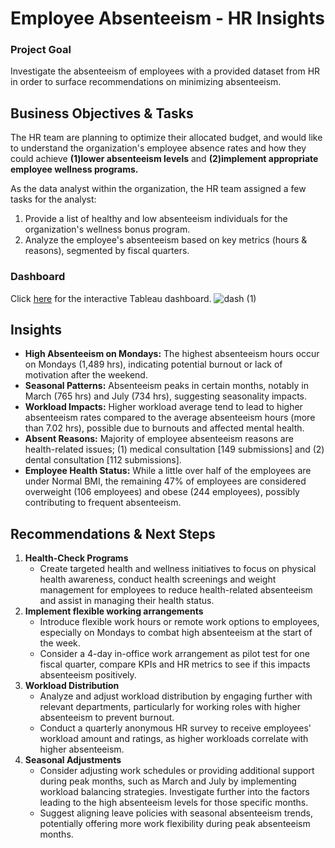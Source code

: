# Employee Absenteeism - HR Insights

### Project Goal
Investigate the absenteeism of employees with a provided dataset from HR in order to surface recommendations on minimizing absenteeism.

## Business Objectives & Tasks
The HR team are planning to optimize their allocated budget, and would like to understand the organization's employee absence rates and how they could achieve **(1)lower absenteeism levels** and **(2)implement appropriate employee wellness programs.**

As the data analyst within the organization, the HR team assigned a few tasks for the analyst:
1. Provide a list of healthy and low absenteeism individuals for the organization's wellness bonus program.
2. Analyze the employee's absenteeism based on key metrics (hours & reasons), segmented by fiscal quarters.

### Dashboard  
Click [here](https://public.tableau.com/views/HRAbsenteeismDashboard_17233866684420/dash?:language=en-GB&:sid=&:redirect=auth&:display_count=n&:origin=viz_share_link) for the interactive Tableau dashboard.
![dash (1)](https://github.com/user-attachments/assets/5fefc131-743a-433e-8dfc-6f42453ab0b3)

## Insights
- **High Absenteeism on Mondays:** The highest absenteeism hours occur on Mondays (1,489 hrs), indicating potential burnout or lack of motivation after the weekend.
- **Seasonal Patterns:** Absenteeism peaks in certain months, notably in March (765 hrs) and July (734 hrs), suggesting seasonality impacts.
- **Workload Impacts:** Higher workload average tend to lead to higher absenteeism rates compared to the average absenteeism hours (more than 7.02 hrs), possible due to burnouts and affected mental health.
- **Absent Reasons:** Majority of employee absenteeism reasons are health-related issues; (1) medical consultation [149 submissions] and (2) dental consultation [112 submissions].
- **Employee Health Status:** While a little over half of the employees are under Normal BMI, the remaining 47% of employees are considered overweight (106 employees) and obese (244 employees), possibly contributing to frequent absenteeism.

## Recommendations & Next Steps
1. **Health-Check Programs**
    - Create targeted health and wellness initiatives to focus on physical health awareness, conduct health screenings and weight management for employees to reduce health-related absenteeism and assist in managing their health status.
2. **Implement flexible working arrangements**
    - Introduce flexible work hours or remote work options to employees, especially on Mondays to combat high absenteeism at the start of the week.
    - Consider a 4-day in-office work arrangement as pilot test for one fiscal quarter, compare KPIs and HR metrics to see if this impacts absenteeism positively.
3. **Workload Distribution** 
    - Analyze and adjust workload distribution by engaging further with relevant departments, particularly for working roles with higher absenteeism to prevent burnout.
    - Conduct a quarterly anonymous HR survey to receive employees' workload amount and ratings, as higher workloads correlate with higher absenteeism.
4. **Seasonal Adjustments**
    - Consider adjusting work schedules or providing additional support during peak months, such as March and July by implementing workload balancing strategies. Investigate further into the factors leading to the high absenteeism levels for those specific months.
    - Suggest aligning leave policies with seasonal absenteeism trends, potentially offering more work flexibility during peak absenteeism months.
